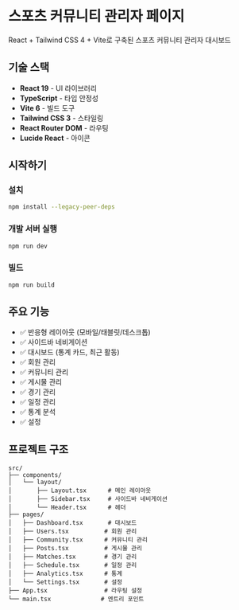 # 스포츠 커뮤니티 관리자 페이지

React + Tailwind CSS 4 + Vite로 구축된 스포츠 커뮤니티 관리자 대시보드

## 기술 스택

- **React 19** - UI 라이브러리
- **TypeScript** - 타입 안정성
- **Vite 6** - 빌드 도구
- **Tailwind CSS 3** - 스타일링
- **React Router DOM** - 라우팅
- **Lucide React** - 아이콘

## 시작하기

### 설치

```bash
npm install --legacy-peer-deps
```

### 개발 서버 실행

```bash
npm run dev
```

### 빌드

```bash
npm run build
```

## 주요 기능

- ✅ 반응형 레이아웃 (모바일/태블릿/데스크톱)
- ✅ 사이드바 네비게이션
- ✅ 대시보드 (통계 카드, 최근 활동)
- ✅ 회원 관리
- ✅ 커뮤니티 관리
- ✅ 게시물 관리
- ✅ 경기 관리
- ✅ 일정 관리
- ✅ 통계 분석
- ✅ 설정

## 프로젝트 구조

```
src/
├── components/
│   └── layout/
│       ├── Layout.tsx      # 메인 레이아웃
│       ├── Sidebar.tsx     # 사이드바 네비게이션
│       └── Header.tsx      # 헤더
├── pages/
│   ├── Dashboard.tsx       # 대시보드
│   ├── Users.tsx          # 회원 관리
│   ├── Community.tsx      # 커뮤니티 관리
│   ├── Posts.tsx          # 게시물 관리
│   ├── Matches.tsx        # 경기 관리
│   ├── Schedule.tsx       # 일정 관리
│   ├── Analytics.tsx      # 통계
│   └── Settings.tsx       # 설정
├── App.tsx                # 라우팅 설정
└── main.tsx              # 엔트리 포인트
```
